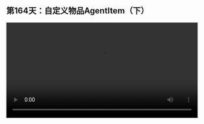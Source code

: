 ## 第164天：自定义物品AgentItem（下）

<video width="100%" controls controlslist="nodownload nofullscreen noremoteplayback" disablePictureInPicture>
  <source src="https://api.keepwork.com/ts-storage/siteFiles/20142/raw#1617394791971session164 自定义物品AgentItem（下）.webm" type="video/webm">
  <source src="https://api.keepwork.com/ts-storage/siteFiles/20143/raw#1617394800329session164 自定义物品AgentItem（下）_small.mp4" type="video/mp4" />
   
  你的浏览器不支持播放
</video>
<style>
video::-webkit-media-controls-fullscreen-button {
    display: none;
}
</style>

### 字幕

大家记得创建完智能物品，**一定要在这个代码方块的旁边放置拉杆并打开，** 这样世界重新加载时这个智能物品才会被自动加载。
那么我们如何通过命令让用户在工具栏中自动地获得这个物品呢？
比如我们点击这个NPC。
可以看到工具栏中出现了四个智能物品。
这是如何实现的呢？
其实是通过命令的方式。
我们输入 **/take AgentItem**
这里有例子。
后面是一个表。
{name="test.myitem"} 
双引号之内输入我们刚刚创建的智能物品的名字。
按回车。
我们看到这里显示了you selected myitem，
并且我们刚刚定义的这个物品就出现在了主角手中。
当然你也可以参考这个NPC的做法。
当演员被点击时，自动地运行这样的命令，
让主角获得相应的智能物品。

### 动手练习